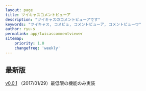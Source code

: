 ```yaml
---
layout: page
title: ツイキャスコメントビューア
description: "ツイキャスのコメントビューアです"
keywords: "ツイキャス, コメビュ, コメントビューア, コメントビューワ"
author: ryu-s
permalink: app/twicascommentviewer
sitemap:
    priority: 1.0
    changefreq: 'weekly'	
---
```


## 最新版
[v0.0.1](https://github.com/ryu-s/Upload/releases/download/tc_v0.0.1/TwicasCommentViewer_v0.0.1.zip) （2017/01/29）最低限の機能のみ実装  
